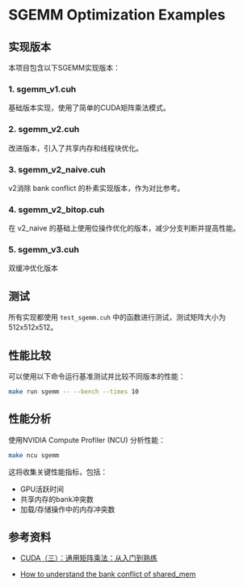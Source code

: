 # SGEMM Optimization Examples

## 实现版本

本项目包含以下SGEMM实现版本：

### 1. sgemm_v1.cuh

基础版本实现，使用了简单的CUDA矩阵乘法模式。

### 2. sgemm_v2.cuh

改进版本，引入了共享内存和线程块优化。

### 3. sgemm_v2_naive.cuh

v2消除 bank conflict 的朴素实现版本，作为对比参考。

### 4. sgemm_v2_bitop.cuh

在 v2_naive 的基础上使用位操作优化的版本，减少分支判断并提高性能。

### 5. sgemm_v3.cuh

双缓冲优化版本

## 测试

所有实现都使用 `test_sgemm.cuh` 中的函数进行测试，测试矩阵大小为 512x512x512。

## 性能比较

可以使用以下命令运行基准测试并比较不同版本的性能：

```bash
make run sgemm -- --bench --times 10
```

## 性能分析

使用NVIDIA Compute Profiler (NCU) 分析性能：

```bash
make ncu sgemm
```

这将收集关键性能指标，包括：
- GPU活跃时间
- 共享内存的bank冲突数
- 加载/存储操作中的内存冲突数

## 参考资料

- [CUDA（三）：通用矩阵乘法：从入门到熟练](https://zhuanlan.zhihu.com/p/657632577)

- [How to understand the bank conflict of shared_mem](https://forums.developer.nvidia.com/t/how-to-understand-the-bank-conflict-of-shared-mem/260900)